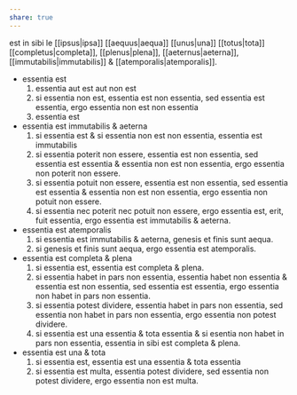 ```yaml
---
share: true
---
```


est in sibi le [[ipsus|ipsa]] [[aequus|aequa]] [[unus|una]] [[totus|tota]] [[completus|completa]], [[plenus|plena]], [[aeternus|aeterna]], [[immutabilis|immutabilis]] & [[atemporalis|atemporalis]].

- essentia est
	1. essentia aut est aut non est
	2. si essentia non est, essentia est non essentia, sed essentia est essentia, ergo essentia non est non essentia
	3. essentia est
- essentia est immutabilis & aeterna
	1. si essentia est & si essentia non est non essentia, essentia est immutabilis
	2. si essentia poterit non essere, essentia est non essentia, sed essentia est essentia & essentia non est non essentia, ergo essentia non poterit non essere.
	3. si essentia potuit non essere, essentia est non essentia, sed essentia est essentia & essentia non est non essentia, ergo essentia non potuit non essere.
	4. si essentia nec poterit nec potuit non essere, ergo essentia est, erit, fuit essentia, ergo essentia est immutabilis & aeterna.
- essentia est atemporalis
	1. si essentia est immutabilis & aeterna, genesis et finis sunt aequa.
	2. si genesis et finis sunt aequa, ergo essentia est atemporalis.
- essentia est completa & plena
	1. si essentia est, essentia est completa & plena.
	2. si essentia habet in pars non essentia, essentia habet non essentia & essentia est non essentia, sed essentia est essentia, ergo essentia non habet in pars non essentia.
	3. si essentia potest dividere, essentia habet in pars non essentia, sed essentia non habet in pars non essentia, ergo essentia non potest dividere.
	4. si essentia est una essentia & tota essentia & si esentia non habet in pars non essentia, essentia in sibi est completa & plena.
- essentia est una & tota
	1. si essentia est, essentia est una essentia & tota essentia
	2. si essentia est multa, essentia potest dividere, sed essentia non potest dividere, ergo essentia non est multa. 